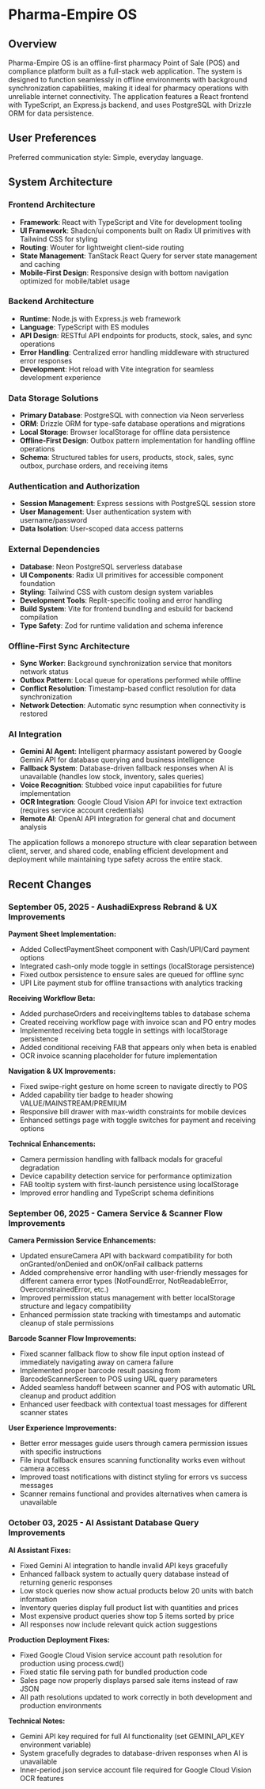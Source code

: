 # Pharma-Empire OS

## Overview

Pharma-Empire OS is an offline-first pharmacy Point of Sale (POS) and compliance platform built as a full-stack web application. The system is designed to function seamlessly in offline environments with background synchronization capabilities, making it ideal for pharmacy operations with unreliable internet connectivity. The application features a React frontend with TypeScript, an Express.js backend, and uses PostgreSQL with Drizzle ORM for data persistence.

## User Preferences

Preferred communication style: Simple, everyday language.

## System Architecture

### Frontend Architecture
- **Framework**: React with TypeScript and Vite for development tooling
- **UI Framework**: Shadcn/ui components built on Radix UI primitives with Tailwind CSS for styling
- **Routing**: Wouter for lightweight client-side routing
- **State Management**: TanStack React Query for server state management and caching
- **Mobile-First Design**: Responsive design with bottom navigation optimized for mobile/tablet usage

### Backend Architecture
- **Runtime**: Node.js with Express.js web framework
- **Language**: TypeScript with ES modules
- **API Design**: RESTful API endpoints for products, stock, sales, and sync operations
- **Error Handling**: Centralized error handling middleware with structured error responses
- **Development**: Hot reload with Vite integration for seamless development experience

### Data Storage Solutions
- **Primary Database**: PostgreSQL with connection via Neon serverless
- **ORM**: Drizzle ORM for type-safe database operations and migrations
- **Local Storage**: Browser localStorage for offline data persistence
- **Offline-First Design**: Outbox pattern implementation for handling offline operations
- **Schema**: Structured tables for users, products, stock, sales, sync outbox, purchase orders, and receiving items

### Authentication and Authorization
- **Session Management**: Express sessions with PostgreSQL session store
- **User Management**: User authentication system with username/password
- **Data Isolation**: User-scoped data access patterns

### External Dependencies

- **Database**: Neon PostgreSQL serverless database
- **UI Components**: Radix UI primitives for accessible component foundation
- **Styling**: Tailwind CSS with custom design system variables
- **Development Tools**: Replit-specific tooling and error handling
- **Build System**: Vite for frontend bundling and esbuild for backend compilation
- **Type Safety**: Zod for runtime validation and schema inference

### Offline-First Sync Architecture
- **Sync Worker**: Background synchronization service that monitors network status
- **Outbox Pattern**: Local queue for operations performed while offline
- **Conflict Resolution**: Timestamp-based conflict resolution for data synchronization
- **Network Detection**: Automatic sync resumption when connectivity is restored

### AI Integration
- **Gemini AI Agent**: Intelligent pharmacy assistant powered by Google Gemini API for database querying and business intelligence
- **Fallback System**: Database-driven fallback responses when AI is unavailable (handles low stock, inventory, sales queries)
- **Voice Recognition**: Stubbed voice input capabilities for future implementation
- **OCR Integration**: Google Cloud Vision API for invoice text extraction (requires service account credentials)
- **Remote AI**: OpenAI API integration for general chat and document analysis

The application follows a monorepo structure with clear separation between client, server, and shared code, enabling efficient development and deployment while maintaining type safety across the entire stack.

## Recent Changes

### September 05, 2025 - AushadiExpress Rebrand & UX Improvements

**Payment Sheet Implementation:**
- Added CollectPaymentSheet component with Cash/UPI/Card payment options
- Integrated cash-only mode toggle in settings (localStorage persistence)
- Fixed outbox persistence to ensure sales are queued for offline sync
- UPI Lite payment stub for offline transactions with analytics tracking

**Receiving Workflow Beta:**
- Added purchaseOrders and receivingItems tables to database schema
- Created receiving workflow page with invoice scan and PO entry modes
- Implemented receiving beta toggle in settings with localStorage persistence  
- Added conditional receiving FAB that appears only when beta is enabled
- OCR invoice scanning placeholder for future implementation

**Navigation & UX Improvements:**
- Fixed swipe-right gesture on home screen to navigate directly to POS
- Added capability tier badge to header showing VALUE/MAINSTREAM/PREMIUM
- Responsive bill drawer with max-width constraints for mobile devices
- Enhanced settings page with toggle switches for payment and receiving options

**Technical Enhancements:**
- Camera permission handling with fallback modals for graceful degradation
- Device capability detection service for performance optimization
- FAB tooltip system with first-launch persistence using localStorage
- Improved error handling and TypeScript schema definitions

### September 06, 2025 - Camera Service & Scanner Flow Improvements

**Camera Permission Service Enhancements:**
- Updated ensureCamera API with backward compatibility for both onGranted/onDenied and onOK/onFail callback patterns
- Added comprehensive error handling with user-friendly messages for different camera error types (NotFoundError, NotReadableError, OverconstrainedError, etc.)
- Improved permission status management with better localStorage structure and legacy compatibility
- Enhanced permission state tracking with timestamps and automatic cleanup of stale permissions

**Barcode Scanner Flow Improvements:**
- Fixed scanner fallback flow to show file input option instead of immediately navigating away on camera failure
- Implemented proper barcode result passing from BarcodeScannerScreen to POS using URL query parameters
- Added seamless handoff between scanner and POS with automatic URL cleanup and product addition
- Enhanced user feedback with contextual toast messages for different scanner states

**User Experience Improvements:**
- Better error messages guide users through camera permission issues with specific instructions
- File input fallback ensures scanning functionality works even without camera access
- Improved toast notifications with distinct styling for errors vs success messages
- Scanner remains functional and provides alternatives when camera is unavailable

### October 03, 2025 - AI Assistant Database Query Improvements

**AI Assistant Fixes:**
- Fixed Gemini AI integration to handle invalid API keys gracefully
- Enhanced fallback system to actually query database instead of returning generic responses
- Low stock queries now show actual products below 20 units with batch information
- Inventory queries display full product list with quantities and prices
- Most expensive product queries show top 5 items sorted by price
- All responses now include relevant quick action suggestions

**Production Deployment Fixes:**
- Fixed Google Cloud Vision service account path resolution for production using process.cwd()
- Fixed static file serving path for bundled production code
- Sales page now properly displays parsed sale items instead of raw JSON
- All path resolutions updated to work correctly in both development and production environments

**Technical Notes:**
- Gemini API key required for full AI functionality (set GEMINI_API_KEY environment variable)
- System gracefully degrades to database-driven responses when AI is unavailable
- Inner-period.json service account file required for Google Cloud Vision OCR features